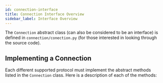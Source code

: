 ```yaml
---
id: connection-interface
title: Connection Interface Overview
sidebar_label: Interface Overview
---
```


The `Connection` abstract class (can also be considered to be an interface) is defined in `connection/conection.py` (for those interested in looking through the source code).

## Implementing a Connection ##

Each different supported protocol must implement the abstract methods listed in the `Connection` class.  Here is a description of each of the methods:


